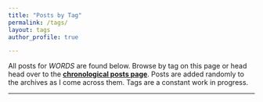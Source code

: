 ```yaml
---
title: "Posts by Tag"
permalink: /tags/
layout: tags
author_profile: true

---
```


All posts for _WORDS_ are found below. Browse by tag on this page or head head over to the **[chronological posts page](https://bitcoinwords.github.io/categories/posts/)**. Posts are added randomly to the archives as I come across them. Tags are a constant work in progress.

***